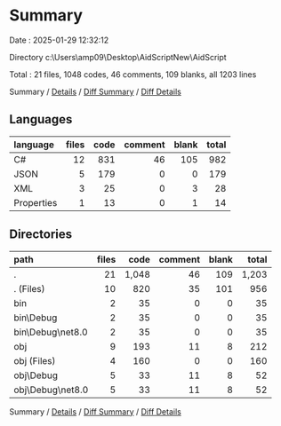# Summary

Date : 2025-01-29 12:32:12

Directory c:\\Users\\amp09\\Desktop\\AidScriptNew\\AidScript

Total : 21 files,  1048 codes, 46 comments, 109 blanks, all 1203 lines

Summary / [Details](details.md) / [Diff Summary](diff.md) / [Diff Details](diff-details.md)

## Languages
| language | files | code | comment | blank | total |
| :--- | ---: | ---: | ---: | ---: | ---: |
| C# | 12 | 831 | 46 | 105 | 982 |
| JSON | 5 | 179 | 0 | 0 | 179 |
| XML | 3 | 25 | 0 | 3 | 28 |
| Properties | 1 | 13 | 0 | 1 | 14 |

## Directories
| path | files | code | comment | blank | total |
| :--- | ---: | ---: | ---: | ---: | ---: |
| . | 21 | 1,048 | 46 | 109 | 1,203 |
| . (Files) | 10 | 820 | 35 | 101 | 956 |
| bin | 2 | 35 | 0 | 0 | 35 |
| bin\\Debug | 2 | 35 | 0 | 0 | 35 |
| bin\\Debug\\net8.0 | 2 | 35 | 0 | 0 | 35 |
| obj | 9 | 193 | 11 | 8 | 212 |
| obj (Files) | 4 | 160 | 0 | 0 | 160 |
| obj\\Debug | 5 | 33 | 11 | 8 | 52 |
| obj\\Debug\\net8.0 | 5 | 33 | 11 | 8 | 52 |

Summary / [Details](details.md) / [Diff Summary](diff.md) / [Diff Details](diff-details.md)